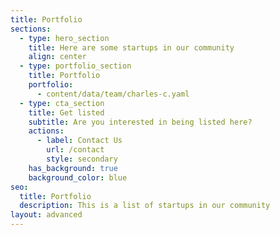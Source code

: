 ```yaml
---
title: Portfolio
sections:
  - type: hero_section
    title: Here are some startups in our community
    align: center
  - type: portfolio_section
    title: Portfolio
    portfolio:
      - content/data/team/charles-c.yaml
  - type: cta_section
    title: Get listed
    subtitle: Are you interested in being listed here?
    actions:
      - label: Contact Us
        url: /contact
        style: secondary
    has_background: true
    background_color: blue
seo:
  title: Portfolio
  description: This is a list of startups in our community
layout: advanced
---
```

